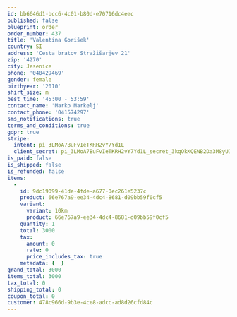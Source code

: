 ```yaml
---
id: bb6646d1-bcc6-4c01-b80d-e70716dc4eec
published: false
blueprint: order
order_number: 437
title: 'Valentina Gorišek'
country: SI
address: 'Cesta bratov Stražišarjev 21'
zip: '4270'
city: Jesenice
phone: '040429469'
gender: female
birthyear: '2010'
shirt_size: m
best_time: '45:00 - 53:59'
contact_name: 'Marko Markelj'
contact_phone: '041574297'
sms_notifications: true
terms_and_conditions: true
gdpr: true
stripe:
  intent: pi_3LMoA7BuFvIeTKRH2vY7Yd1L
  client_secret: pi_3LMoA7BuFvIeTKRH2vY7Yd1L_secret_3kqOkKQENB2Da3M8yUIbtNqtp
is_paid: false
is_shipped: false
is_refunded: false
items:
  -
    id: 9dc19099-41de-4fde-a677-0ec261e5237c
    product: 66e767a9-ee34-4dc4-8681-d09bb59f0cf5
    variant:
      variant: 10km
      product: 66e767a9-ee34-4dc4-8681-d09bb59f0cf5
    quantity: 1
    total: 3000
    tax:
      amount: 0
      rate: 0
      price_includes_tax: true
    metadata: {  }
grand_total: 3000
items_total: 3000
tax_total: 0
shipping_total: 0
coupon_total: 0
customer: 478c966d-9b3e-4ce8-adcc-ad8d26cfd84c
---
```


